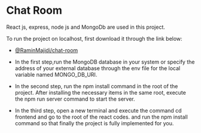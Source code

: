 # Chat Room 

React js, express, node js and MongoDb are used in this project. 

To run the project on localhost, first download it through the link below:

- [@RaminMajidi/chat-room](https://github.com/RaminMajidi/chat-room.git)

- In the first step,run the MongoDB database in your system or specify the address of your external database through the env file for the local variable named MONGO_DB_URI.
- In the second step, run the npm install command in the root of the project. After installing the necessary items in the same root, execute the npm run server command to start the server.
- In the third step, open a new terminal and execute the command cd frontend and go to the root of the react codes. and run the npm install command so that finally the project is fully implemented for you.


